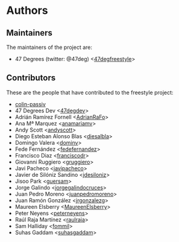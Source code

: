 # Authors

## Maintainers

The maintainers of the project are:

* 47 Degrees (twitter: @47deg) <[47degfreestyle](https://github.com/47degfreestyle)>

## Contributors

These are the people that have contributed to the freestyle project:

* [colin-passiv](https://github.com/colin-passiv)
* 47 Degrees Dev <[47degdev](https://github.com/47degdev)>
* Adrián Ramírez Fornell <[AdrianRaFo](https://github.com/AdrianRaFo)>
* Ana Mª Marquez <[anamariamv](https://github.com/anamariamv)>
* Andy Scott <[andyscott](https://github.com/andyscott)>
* Diego Esteban Alonso Blas <[diesalbla](https://github.com/diesalbla)>
* Domingo Valera <[dominv](https://github.com/dominv)>
* Fede Fernández <[fedefernandez](https://github.com/fedefernandez)>
* Francisco Diaz <[franciscodr](https://github.com/franciscodr)>
* Giovanni Ruggiero <[gruggiero](https://github.com/gruggiero)>
* Javi Pacheco <[javipacheco](https://github.com/javipacheco)>
* Javier de Silóniz Sandino <[jdesiloniz](https://github.com/jdesiloniz)>
* Jisoo Park <[guersam](https://github.com/guersam)>
* Jorge Galindo <[jorgegalindocruces](https://github.com/jorgegalindocruces)>
* Juan Pedro Moreno <[juanpedromoreno](https://github.com/juanpedromoreno)>
* Juan Ramón González <[jrgonzalezg](https://github.com/jrgonzalezg)>
* Maureen Elsberry  <[MaureenElsberry](https://github.com/MaureenElsberry)>
* Peter Neyens <[peterneyens](https://github.com/peterneyens)>
* Raúl Raja Martínez <[raulraja](https://github.com/raulraja)>
* Sam Halliday <[fommil](https://github.com/fommil)>
* Suhas Gaddam <[suhasgaddam](https://github.com/suhasgaddam)>